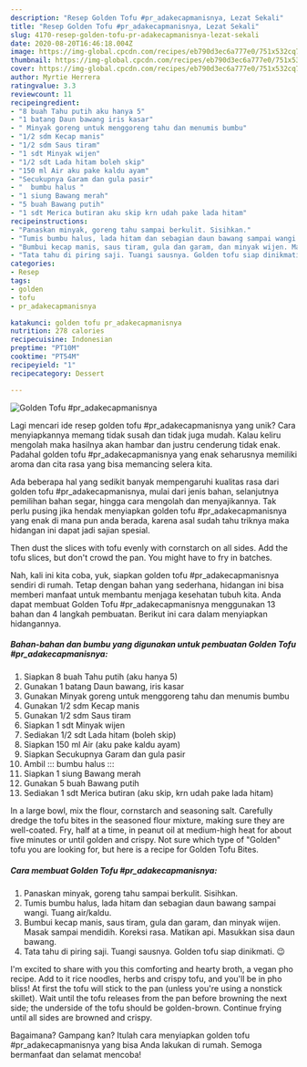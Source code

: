 ```yaml
---
description: "Resep Golden Tofu #pr_adakecapmanisnya, Lezat Sekali"
title: "Resep Golden Tofu #pr_adakecapmanisnya, Lezat Sekali"
slug: 4170-resep-golden-tofu-pr-adakecapmanisnya-lezat-sekali
date: 2020-08-20T16:46:18.004Z
image: https://img-global.cpcdn.com/recipes/eb790d3ec6a777e0/751x532cq70/golden-tofu-pr_adakecapmanisnya-foto-resep-utama.jpg
thumbnail: https://img-global.cpcdn.com/recipes/eb790d3ec6a777e0/751x532cq70/golden-tofu-pr_adakecapmanisnya-foto-resep-utama.jpg
cover: https://img-global.cpcdn.com/recipes/eb790d3ec6a777e0/751x532cq70/golden-tofu-pr_adakecapmanisnya-foto-resep-utama.jpg
author: Myrtie Herrera
ratingvalue: 3.3
reviewcount: 11
recipeingredient:
- "8 buah Tahu putih aku hanya 5"
- "1 batang Daun bawang iris kasar"
- " Minyak goreng untuk menggoreng tahu dan menumis bumbu"
- "1/2 sdm Kecap manis"
- "1/2 sdm Saus tiram"
- "1 sdt Minyak wijen"
- "1/2 sdt Lada hitam boleh skip"
- "150 ml Air aku pake kaldu ayam"
- "Secukupnya Garam dan gula pasir"
- "  bumbu halus "
- "1 siung Bawang merah"
- "5 buah Bawang putih"
- "1 sdt Merica butiran aku skip krn udah pake lada hitam"
recipeinstructions:
- "Panaskan minyak, goreng tahu sampai berkulit. Sisihkan."
- "Tumis bumbu halus, lada hitam dan sebagian daun bawang sampai wangi. Tuang air/kaldu."
- "Bumbui kecap manis, saus tiram, gula dan garam, dan minyak wijen. Masak sampai mendidih. Koreksi rasa. Matikan api. Masukkan sisa daun bawang."
- "Tata tahu di piring saji. Tuangi sausnya. Golden tofu siap dinikmati. 😉"
categories:
- Resep
tags:
- golden
- tofu
- pr_adakecapmanisnya

katakunci: golden tofu pr_adakecapmanisnya 
nutrition: 278 calories
recipecuisine: Indonesian
preptime: "PT10M"
cooktime: "PT54M"
recipeyield: "1"
recipecategory: Dessert

---
```



![Golden Tofu #pr_adakecapmanisnya](https://img-global.cpcdn.com/recipes/eb790d3ec6a777e0/751x532cq70/golden-tofu-pr_adakecapmanisnya-foto-resep-utama.jpg)

Lagi mencari ide resep golden tofu #pr_adakecapmanisnya yang unik? Cara menyiapkannya memang tidak susah dan tidak juga mudah. Kalau keliru mengolah maka hasilnya akan hambar dan justru cenderung tidak enak. Padahal golden tofu #pr_adakecapmanisnya yang enak seharusnya memiliki aroma dan cita rasa yang bisa memancing selera kita.

Ada beberapa hal yang sedikit banyak mempengaruhi kualitas rasa dari golden tofu #pr_adakecapmanisnya, mulai dari jenis bahan, selanjutnya pemilihan bahan segar, hingga cara mengolah dan menyajikannya. Tak perlu pusing jika hendak menyiapkan golden tofu #pr_adakecapmanisnya yang enak di mana pun anda berada, karena asal sudah tahu triknya maka hidangan ini dapat jadi sajian spesial.

Then dust the slices with tofu evenly with cornstarch on all sides. Add the tofu slices, but don&#39;t crowd the pan. You might have to fry in batches.


Nah, kali ini kita coba, yuk, siapkan golden tofu #pr_adakecapmanisnya sendiri di rumah. Tetap dengan bahan yang sederhana, hidangan ini bisa memberi manfaat untuk membantu menjaga kesehatan tubuh kita. Anda dapat membuat Golden Tofu #pr_adakecapmanisnya menggunakan 13 bahan dan 4 langkah pembuatan. Berikut ini cara dalam menyiapkan hidangannya.

<!--inarticleads1-->

##### Bahan-bahan dan bumbu yang digunakan untuk pembuatan Golden Tofu #pr_adakecapmanisnya:

1. Siapkan 8 buah Tahu putih (aku hanya 5)
1. Gunakan 1 batang Daun bawang, iris kasar
1. Gunakan  Minyak goreng untuk menggoreng tahu dan menumis bumbu
1. Gunakan 1/2 sdm Kecap manis
1. Gunakan 1/2 sdm Saus tiram
1. Siapkan 1 sdt Minyak wijen
1. Sediakan 1/2 sdt Lada hitam (boleh skip)
1. Siapkan 150 ml Air (aku pake kaldu ayam)
1. Siapkan Secukupnya Garam dan gula pasir
1. Ambil  ::: bumbu halus :::
1. Siapkan 1 siung Bawang merah
1. Gunakan 5 buah Bawang putih
1. Sediakan 1 sdt Merica butiran (aku skip, krn udah pake lada hitam)


In a large bowl, mix the flour, cornstarch and seasoning salt. Carefully dredge the tofu bites in the seasoned flour mixture, making sure they are well-coated. Fry, half at a time, in peanut oil at medium-high heat for about five minutes or until golden and crispy. Not sure which type of &#34;Golden&#34; tofu you are looking for, but here is a recipe for Golden Tofu Bites. 

<!--inarticleads2-->

##### Cara membuat Golden Tofu #pr_adakecapmanisnya:

1. Panaskan minyak, goreng tahu sampai berkulit. Sisihkan.
1. Tumis bumbu halus, lada hitam dan sebagian daun bawang sampai wangi. Tuang air/kaldu.
1. Bumbui kecap manis, saus tiram, gula dan garam, dan minyak wijen. Masak sampai mendidih. Koreksi rasa. Matikan api. Masukkan sisa daun bawang.
1. Tata tahu di piring saji. Tuangi sausnya. Golden tofu siap dinikmati. 😉


I&#39;m excited to share with you this comforting and hearty broth, a vegan pho recipe. Add to it rice noodles, herbs and crispy tofu, and you&#39;ll be in pho bliss! At first the tofu will stick to the pan (unless you&#39;re using a nonstick skillet). Wait until the tofu releases from the pan before browning the next side; the underside of the tofu should be golden-brown. Continue frying until all sides are browned and crispy. 

Bagaimana? Gampang kan? Itulah cara menyiapkan golden tofu #pr_adakecapmanisnya yang bisa Anda lakukan di rumah. Semoga bermanfaat dan selamat mencoba!

